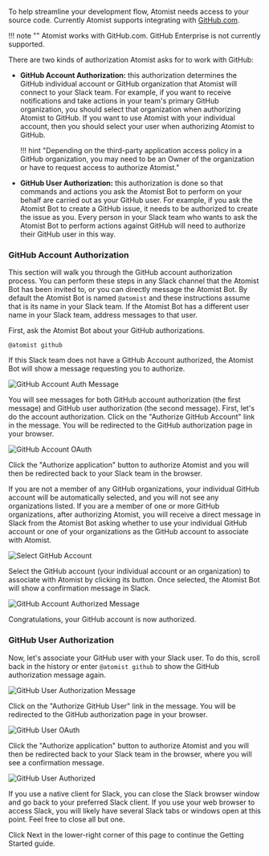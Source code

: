 To help streamline your development flow, Atomist needs access to your
source code. Currently Atomist supports integrating
with [GitHub.com][github].

!!! note ""
    Atomist works with GitHub.com. GitHub Enterprise is not currently supported.

There are two kinds of authorization Atomist asks for to work with
GitHub:

-   **GitHub Account Authorization:** this authorization determines
    the GitHub individual account or GitHub organization that Atomist
    will connect to your Slack team.  For example, if you want to
    receive notifications and take actions in your team's primary
    GitHub organization, you should select that organization when
    authorizing Atomist to GitHub.  If you want to use Atomist with
    your individual account, then you should select your user when
    authorizing Atomist to GitHub.

    !!! hint "Depending on the third-party application access policy in a GitHub organization, you may need to be an Owner of the organization or have to request access to authorize Atomist."

-   **GitHub User Authorization:** this authorization is done so that
    commands and actions you ask the Atomist Bot to perform on your
    behalf are carried out as your GitHub user.  For example, if you
    ask the Atomist Bot to create a GitHub issue, it needs to be
    authorized to create the issue as you.  Every person in your Slack
    team who wants to ask the Atomist Bot to perform actions against
    GitHub will need to authorize their GitHub user in this way.

[github]: https://github.com

### GitHub Account Authorization

This section will walk you through the GitHub account authorization
process.  You can perform these steps in any Slack channel that the
Atomist Bot has been invited to, or you can directly message the
Atomist Bot.  By default the Atomist Bot is named `@atomist` and these
instructions assume that is its name in your Slack team.  If the
Atomist Bot has a different user name in your Slack team, address
messages to that user.

First, ask the Atomist Bot about your GitHub authorizations.

```
@atomist github
```

If this Slack team does not have a GitHub Account authorized, the
Atomist Bot will show a message requesting you to authorize.

<div class="ss-container">
  <img src="../images/github-account-auth.png" alt="GitHub Account Auth Message" class="ss-medium">
</div>

You will see messages for both GitHub account authorization (the first
message) and GitHub user authorization (the second message). First,
let's do the account authorization. Click on the "Authorize GitHub
Account" link in the message. You will be redirected to the GitHub
authorization page in your browser.

<div class="ss-container">
  <img src="../images/github-account-oauth.png" alt="GitHub Account OAuth" class="ss-medium">
</div>

Click the "Authorize application" button to authorize Atomist and you
will then be redirected back to your Slack team in the browser.

If you are not a member of any GitHub organizations, your individual
GitHub account will be automatically selected, and you will not see
any organizations listed.  If you are a member of one or more GitHub
organizations, after authorizing Atomist, you will receive a direct
message in Slack from the Atomist Bot asking whether to use your
individual GitHub account or one of your organizations as the GitHub
account to associate with Atomist.

<div class="ss-container">
  <img src="../images/github-account-select.png" alt="Select GitHub Account" class="ss-medium">
</div>

Select the GitHub account (your individual account or an organization)
to associate with Atomist by clicking its button.  Once selected, the
Atomist Bot will show a confirmation message in Slack.

<div class="ss-container">
  <img src="../images/github-account-authorized.png" alt="GitHub Account Authorized Message" class="ss-medium">
</div>

Congratulations, your GitHub account is now authorized.

### GitHub User Authorization

Now, let's associate your GitHub user with your Slack user.  To do
this, scroll back in the history or enter `@atomist github` to show
the GitHub authorization message again.

<div class="ss-container">
  <img src="../images/github-user-auth.png" alt="GitHub User Authorization Message" class="ss-medium">
</div>

Click on the "Authorize GitHub User" link in the message.  You will be
redirected to the GitHub authorization page in your browser.

<div class="ss-container">
  <img src="../images/github-user-oauth.png" alt="GitHub User OAuth" class="ss-medium">
</div>

Click the "Authorize application" button to authorize Atomist and you
will then be redirected back to your Slack team in the browser, where
you will see a confirmation message.

<div class="ss-container">
  <img src="../images/github-user-authorized.png" alt="GitHub User Authorized" class="ss-medium">
</div>

If you use a native client for Slack, you can close the Slack browser
window and go back to your preferred Slack client.  If you use your
web browser to access Slack, you will likely have several Slack tabs
or windows open at this point.  Feel free to close all but one.

Click Next in the lower-right corner of this page to continue the
Getting Started guide.
